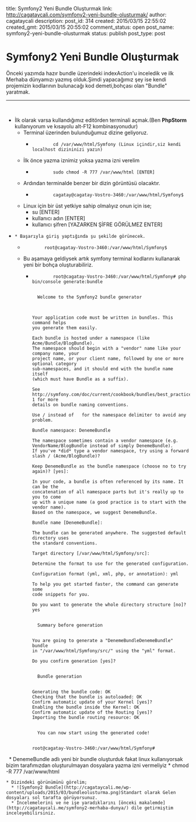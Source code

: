 title: Symfony2 Yeni Bundle Oluşturmak
link: http://cagataycali.com/symfony2-yeni-bundle-olusturmak/
author: cagataycali
description: 
post_id: 314
created: 2015/03/15 22:55:02
created_gmt: 2015/03/15 20:55:02
comment_status: open
post_name: symfony2-yeni-bundle-olusturmak
status: publish
post_type: post

# Symfony2 Yeni Bundle Oluşturmak

Önceki yazımda hazır bundle üzerindeki indexAction'u inceledik ve ilk Merhaba dünyamızı yazmış olduk.Şimdi yapacağımız şey ise kendi projemizin kodlarının bulunacağı kod demeti,bohçası olan "Bundle"  yaratmak. 

* * *

 

  * İlk olarak varsa kullandığımız editörden terminali açmak.(Ben **PhpStorm** kullanıyorum ve kısayolu alt-F12 kombinasyonudur) 
    * Terminal üzerinden bulunduğumuz dizine geliyoruz. 
      *             cd /var/www/html/Symfony (Linux içindir,siz kendi localhost dizininizi yazın)

    * İlk önce yazma iznimiz yoksa yazma izni verelim 
      *             sudo chmod -R 777 /var/www/html [ENTER]

    * Ardından terminalde benzer bir dizin görüntüsü olacaktır. 
      *             cagatay@cagatay-Vostro-3460:/var/www/html/Symfony$

    * Linux için bir üst yetkiye sahip olmalıyız onun için ise; 
      * su [ENTER]
      * kullanıcı adın [ENTER]
      * kullanıcı şifren [YAZARKEN ŞİFRE GÖRÜLMEZ ENTER]
  *     * Başarıyla giriş yaptığında şu şekilde görünecek. 
      *             root@cagatay-Vostro-3460:/var/www/html/Symfony$

    * Bu aşamaya geldiysek artık symfony terminal kodlarını kullanarak yeni bir bohça oluşturabiliriz. 
      *             root@cagatay-Vostro-3460:/var/www/html/Symfony# php bin/console generate:bundle
            
                                                        
              Welcome to the Symfony2 bundle generator  
                                                        
            
            
            Your application code must be written in bundles. This command helps
            you generate them easily.
            
            Each bundle is hosted under a namespace (like Acme/Bundle/BlogBundle).
            The namespace should begin with a "vendor" name like your company name, your
            project name, or your client name, followed by one or more optional category
            sub-namespaces, and it should end with the bundle name itself
            (which must have Bundle as a suffix).
            
            See http://symfony.com/doc/current/cookbook/bundles/best_practices.html#index-1 for more
            details on bundle naming conventions.
            
            Use / instead of   for the namespace delimiter to avoid any problem.
            
            Bundle namespace: DenemeBundle
            
            The namespace sometimes contain a vendor namespace (e.g. VendorName/BlogBundle instead of simply DenemeBundle).
            If you've *did* type a vendor namespace, try using a forward slash / (Acme/BlogBundle)?
            
            Keep DenemeBundle as the bundle namespace (choose no to try again)? [yes]: 
            
            In your code, a bundle is often referenced by its name. It can be the
            concatenation of all namespace parts but it's really up to you to come
            up with a unique name (a good practice is to start with the vendor name).
            Based on the namespace, we suggest DenemeBundle.
            
            Bundle name [DenemeBundle]: 
            
            The bundle can be generated anywhere. The suggested default directory uses
            the standard conventions.
            
            Target directory [/var/www/html/Symfony/src]: 
            
            Determine the format to use for the generated configuration.
            
            Configuration format (yml, xml, php, or annotation): yml
            
            To help you get started faster, the command can generate some
            code snippets for you.
            
            Do you want to generate the whole directory structure [no]? yes
            
                                         
              Summary before generation  
                                         
            
            You are going to generate a "DenemeBundleDenemeBundle" bundle
            in "/var/www/html/Symfony/src/" using the "yml" format.
            
            Do you confirm generation [yes]? 
            
                                 
              Bundle generation  
                                 
            
            Generating the bundle code: OK
            Checking that the bundle is autoloaded: OK
            Confirm automatic update of your Kernel [yes]? 
            Enabling the bundle inside the Kernel: OK
            Confirm automatic update of the Routing [yes]? 
            Importing the bundle routing resource: OK
            
                                                           
              You can now start using the generated code!  
                                                           
            
            root@cagatay-Vostro-3460:/var/www/html/Symfony# 
            

 
    * DenemeBundle adlı yeni bir bundle oluşturduk fakat linux kullanıyorsak bizim tarafımızdan oluşturulmayan dosyalara yazma izni vermeliyiz 
      *             chmod -R 777 /var/www/html

    * Dizindeki görünümünü görelim; 
      * ![Symfony2 Bundle](http://cagataycali.me/wp-content/uploads/2015/03/bundleolusturma.png)Standart olarak Gelen dosyaları sol tarafta görüyorsunuz.
      * İncelemelerini ve ne işe yaradıklarını [önceki makalemde](http://cagataycali.me/symfony2-merhaba-dunya/) dile getirmiştim inceleyebilirsiniz.